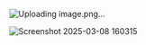 ![Uploading image.png…]()

![Screenshot 2025-03-08 160315](https://github.com/user-attachments/assets/debb8077-e41a-4860-b43b-fcbe850f8ecc)
